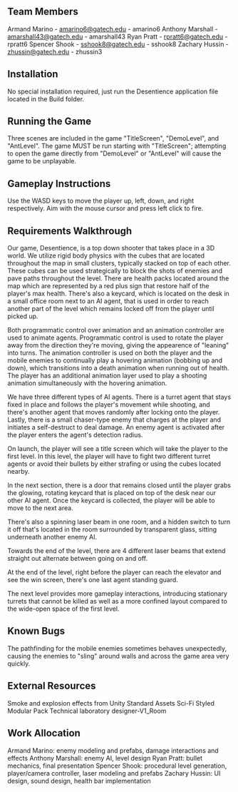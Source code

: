 ## Team Members
Armand Marino - amarino6@gatech.edu - amarino6
Anthony Marshall - amarshall43@gatech.edu - amarshall43
Ryan Pratt - rpratt6@gatech.edu - rpratt6
Spencer Shook - sshook8@gatech.edu - sshook8
Zachary Hussin - zhussin@gatech.edu - zhussin3

## Installation
No special installation required, just run the Desentience application file located in the Build folder.

## Running the Game
Three scenes are included in the game "TitleScreen", "DemoLevel", and "AntLevel". The game MUST be run starting with "TitleScreen"; attempting to open the game directly from "DemoLevel" or "AntLevel" will cause the game to be unplayable.

## Gameplay Instructions
Use the WASD keys to move the player up, left, down, and right respectively. Aim with the mouse cursor and press left click to fire.

## Requirements Walkthrough
Our game, Desentience, is a top down shooter that takes place in a 3D world. We utilize rigid body physics with the cubes that are located throughout the map in small clusters, typically stacked on top of each other. These cubes  can be used strategically to block the shots of enemies and pave paths throughout the level. There are health packs located around the map which are represented by a red plus sign that restore half of the player's max health. There's also a keycard, which is located on the desk in a small office room next to an AI agent, that is used in order to reach another part of the level which remains locked off from the player until picked up.

Both programmatic control over animation and an animation controller are used to animate agents. Programmatic control is used to rotate the player away from the direction they're moving, giving the appearence of "leaning" into turns. The animation controller is used on both the player and the mobile enemies to continually play a hovering animation (bobbing up and down), which transitions into a death animation when running out of health. The player has an additional animation layer used to play a shooting animation simultaneously with the hovering animation.

We have three different types of AI agents. There is a turret agent that stays fixed in place and follows the player's movement while shooting, and there's another agent that moves randomly after locking onto the player. Lastly, there is a small chaser-type enemy that charges at the player and initiates a self-destruct to deal damage. An enemy agent is activated after the player enters the agent's detection radius.

On launch, the player will see a title screen which will take the player to the first level. In this level, the player will have to fight two different turret agents or avoid their bullets by either strafing or using the cubes located nearby. 

In the next section, there is a door that remains closed until the player grabs the glowing, rotating keycard that is placed on top of the desk near our other AI agent. Once the keycard is collected, the player will be able to move to the next area. 

There's also a spinning laser beam in one room, and a hidden switch to turn it off that's located in the room surrounded by transparent glass, sitting underneath another enemy AI. 

Towards the end of the level, there are 4 different laser beams that extend straight out alternate between going on and off. 

At the end of the level, right before the player can reach the elevator and see the win screen, there's one last agent standing guard.

The next level provides more gameplay interactions, introducing stationary turrets that cannot be killed as well as a more confined layout compared to the wide-open space of the first level.

## Known Bugs
The pathfinding for the mobile enemies sometimes behaves unexpectedly, causing the enemies to "sling" around walls and across the game area very quickly.

## External Resources
Smoke and explosion effects from Unity Standard Assets
Sci-Fi Styled Modular Pack
Technical laboratory designer-V1_Room

## Work Allocation
Armand Marino: enemy modeling and prefabs, damage interactions and effects
Anthony Marshall: enemy AI, level design
Ryan Pratt: bullet mechanics, final presentation
Spencer Shook: procedural level generation, player/camera controller, laser modeling and prefabs
Zachary Hussin: UI design, sound design, health bar implementation